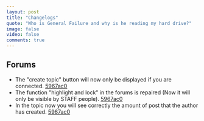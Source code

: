 ```yaml
---
layout: post
title: "Changelogs"
quote: "Who is General Failure and why is he reading my hard drive?"
image: false
video: false
comments: true
---
```


## Forums

* The "create topic" button will now only be displayed if you are connected. [5967ac0](https://github.com/fixcore/BlizzCMS/commit/5967ac09a597b2d62a425b8de5d5bfbcdd8cb80b)
* The function "highlight and lock" in the forums is repaired (Now it will only be visible by STAFF people). [5967ac0](https://github.com/fixcore/BlizzCMS/commit/5967ac09a597b2d62a425b8de5d5bfbcdd8cb80b)
* In the topic now you will see correctly the amount of post that the author has created. [5967ac0](https://github.com/fixcore/BlizzCMS/commit/5967ac09a597b2d62a425b8de5d5bfbcdd8cb80b)

















